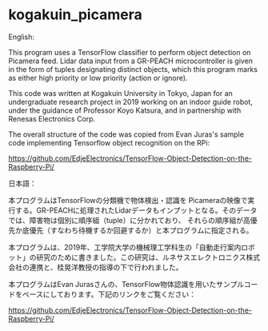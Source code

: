# kogakuin_picamera

English:

This program uses a TensorFlow classifier to perform object detection on Picamera feed. Lidar data input from a GR-PEACH microcontroller is given in the form of tuples designating distinct objects, which this program marks as either high priority or low priority (action or ignore).

This code was written at Kogakuin University in Tokyo, Japan for an undergraduate research project in 2019 working on an indoor guide robot, under the guidance of Professor Koyo Katsura, and in partnership with Renesas Electronics Corp.

The overall structure of the code was copied from Evan Juras's sample code implementing Tensorflow object recognition on the RPi:

https://github.com/EdjeElectronics/TensorFlow-Object-Detection-on-the-Raspberry-Pi/

日本語：

本プログラムはTensorFlowの分類機で物体検出・認識を Picameraの映像で実行する。GR-PEACHに処理されたLidarデータもインプットとなる。そのデータでは、障害物は個別に順序組（tuple）に分かれており、 それらの順序組が高優先か底優先（すなわち待機するか回避するか）と本プログラムに指定される。

本プログラムは、2019年、工学院大学の機械理工学科生の「自動走行案内ロボット」の研究のために書きました。この研究は、ルネサスエレクトロニクス株式会社の連携と、桂晃洋教授の指導の下で行われました。

本プログラムはEvan Jurasさんの、TensorFlow物体認識を用いたサンプルコードをベースにしております。下記のリンクをご覧ください：

https://github.com/EdjeElectronics/TensorFlow-Object-Detection-on-the-Raspberry-Pi/
